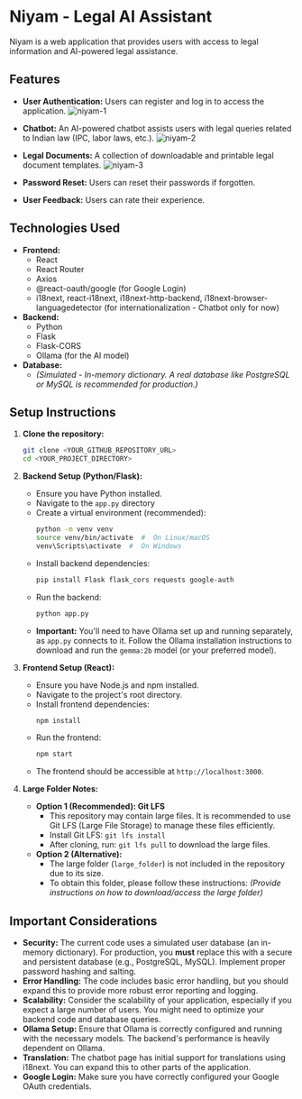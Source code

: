 # Niyam - Legal AI Assistant

Niyam is a web application that provides users with access to legal information and AI-powered legal assistance.

## Features

* **User Authentication:** Users can register and log in to access the application.
    ![niyam-1](https://github.com/user-attachments/assets/a0daee18-88a0-490a-9c34-3b3f82f64785)

* **Chatbot:** An AI-powered chatbot assists users with legal queries related to Indian law (IPC, labor laws, etc.).
    ![niyam-2](https://github.com/user-attachments/assets/6627227c-56b9-4922-8186-61188ad45f8f)

* **Legal Documents:** A collection of downloadable and printable legal document templates.
    ![niyam-3](https://github.com/user-attachments/assets/42d0b414-055e-46f7-bcae-acc1924c5fce)

* **Password Reset:** Users can reset their passwords if forgotten.
* **User Feedback:** Users can rate their experience.

## Technologies Used

* **Frontend:**
    * React
    * React Router
    * Axios
    * @react-oauth/google (for Google Login)
    * i18next, react-i18next, i18next-http-backend, i18next-browser-languagedetector (for internationalization - Chatbot only for now)
* **Backend:**
    * Python
    * Flask
    * Flask-CORS
    * Ollama (for the AI model)
* **Database:**
    * *(Simulated - In-memory dictionary. A real database like PostgreSQL or MySQL is recommended for production.)*

## Setup Instructions

1.  **Clone the repository:**

    ```bash
    git clone <YOUR_GITHUB_REPOSITORY_URL>
    cd <YOUR_PROJECT_DIRECTORY>
    ```

2.  **Backend Setup (Python/Flask):**

    * Ensure you have Python installed.
    * Navigate to the `app.py` directory
    * Create a virtual environment (recommended):
        ```bash
        python -m venv venv
        source venv/bin/activate  #  On Linux/macOS
        venv\Scripts\activate  #  On Windows
        ```
    * Install backend dependencies:
        ```bash
        pip install Flask flask_cors requests google-auth
        ```
    * Run the backend:
        ```bash
        python app.py
        ```
    * **Important:** You'll need to have Ollama set up and running separately, as `app.py` connects to it. Follow the Ollama installation instructions to download and run the `gemma:2b` model (or your preferred model).

3.  **Frontend Setup (React):**

    * Ensure you have Node.js and npm installed.
    * Navigate to the project's root directory.
    * Install frontend dependencies:
        ```bash
        npm install
        ```
    * Run the frontend:
        ```bash
        npm start
        ```
    * The frontend should be accessible at `http://localhost:3000`.

4.  **Large Folder Notes:**

    * **Option 1 (Recommended): Git LFS**
        * This repository may contain large files. It is recommended to use Git LFS (Large File Storage) to manage these files efficiently.
        * Install Git LFS: `git lfs install`
        * After cloning, run: `git lfs pull` to download the large files.
    * **Option 2 (Alternative):**
        * The large folder (`large_folder`) is not included in the repository due to its size.
        * To obtain this folder, please follow these instructions: *(Provide instructions on how to download/access the large folder)*

## Important Considerations

* **Security:** The current code uses a simulated user database (an in-memory dictionary). For production, you **must** replace this with a secure and persistent database (e.g., PostgreSQL, MySQL). Implement proper password hashing and salting.
* **Error Handling:** The code includes basic error handling, but you should expand this to provide more robust error reporting and logging.
* **Scalability:** Consider the scalability of your application, especially if you expect a large number of users. You might need to optimize your backend code and database queries.
* **Ollama Setup:** Ensure that Ollama is correctly configured and running with the necessary models. The backend's performance is heavily dependent on Ollama.
* **Translation:** The chatbot page has initial support for translations using i18next. You can expand this to other parts of the application.
* **Google Login:** Make sure you have correctly configured your Google OAuth credentials.
